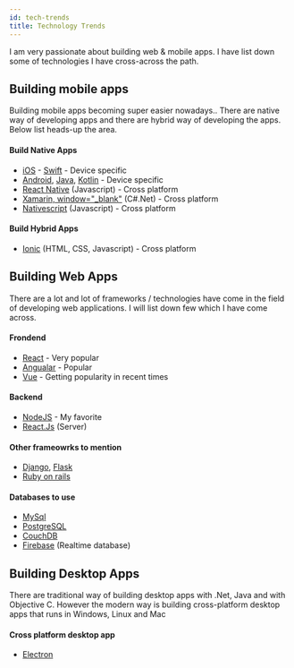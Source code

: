 ```yaml
---
id: tech-trends
title: Technology Trends
---
```


I am very passionate about building web & mobile apps. I have list down some of technologies I have cross-across the path.  

## Building mobile apps
Building mobile apps becoming super easier nowadays.. There are native way of developing apps and there are hybrid way of developing the apps. Below list heads-up the area. 

#### Build Native Apps
- [iOS](https://developer.apple.com/) - [Swift](https://developer.apple.com/swift/) - Device specific
- [Android](https://www.android.com/), [Java](https://docs.oracle.com/javase/tutorial/index.html), [Kotlin](https://kotlinlang.org/) - Device specific
- [React Native](https://facebook.github.io/react-native/) (Javascript) - Cross platform
- [Xamarin, window="_blank"](link:https://visualstudio.microsoft.com/xamarin/) (C#.Net) - Cross platform
- [Nativescript](https://www.nativescript.org/) (Javascript) - Cross platform

#### Build Hybrid Apps
- [Ionic](https://ionicframework.com/) (HTML, CSS, Javascript) - Cross platform


## Building Web Apps
There are a lot and lot of frameworks / technologies have come in the field of developing web applications. I will list down few which I have come across.

#### Frondend
- [React](https://reactjs.org/) - Very popular
- [Angualar](https://angular.io/) - Popular
- [Vue](https://vuejs.org/) - Getting popularity in recent times

#### Backend
- [NodeJS](https://nodejs.org/en/) - My favorite
- [React.Js](https://reactjs.org/) (Server)

#### Other frameowrks to mention
- [Django](https://www.djangoproject.com/), [Flask](http://flask.pocoo.org/)
- [Ruby on rails](https://rubyonrails.org/)

#### Databases to use
- [MySql](https://www.mysql.com/)
- [PostgreSQL](https://www.postgresql.org/)
- [CouchDB](http://couchdb.apache.org/)
- [Firebase](https://firebase.google.com/) (Realtime database)


## Building Desktop Apps
There are traditional way of building desktop apps with .Net, Java and with Objective C.
However the modern way is building cross-platform desktop apps that runs in Windows, Linux and Mac

#### Cross platform desktop app
- [Electron](https://electronjs.org/)
